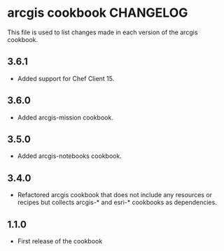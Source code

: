 arcgis cookbook CHANGELOG
================================

This file is used to list changes made in each version of the arcgis cookbook.

3.6.1
-----
- Added support for Chef Client 15.


3.6.0
-----
- Added arcgis-mission cookbook.

3.5.0
-----
- Added arcgis-notebooks cookbook.

3.4.0
-----
- Refactored arcgis cookbook that does not include any resources or recipes but collects arcgis-* and esri-* cookbooks as dependencies.

1.1.0
-----
- First release of the cookbook